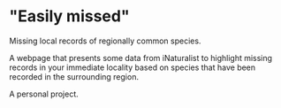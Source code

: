 # "Easily missed"

Missing local records of regionally common species.

A webpage that presents some data from iNaturalist to highlight missing records in your immediate locality based on species that have been recorded in the surrounding region. 

A personal project.
